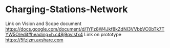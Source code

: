 # Charging-Stations-Network

Link on Vision and Scope document
https://docs.google.com/document/d/1YFz8W4Jkf8kZdNI3VVbbVC0bTk7TYW5O/edit#heading=h.c48j9qvlsfx4
Link on prototype
https://5fzjzm.axshare.com
